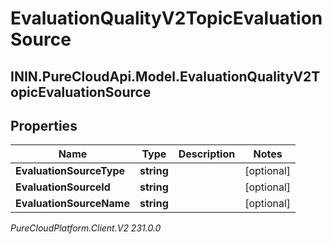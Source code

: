 # EvaluationQualityV2TopicEvaluationSource

## ININ.PureCloudApi.Model.EvaluationQualityV2TopicEvaluationSource

## Properties

|Name | Type | Description | Notes|
|------------ | ------------- | ------------- | -------------|
| **EvaluationSourceType** | **string** |  | [optional] |
| **EvaluationSourceId** | **string** |  | [optional] |
| **EvaluationSourceName** | **string** |  | [optional] |



_PureCloudPlatform.Client.V2 231.0.0_
